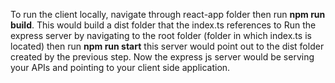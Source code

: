 To run the client locally, navigate through react-app folder then run **npm run build**. This would build a dist folder that the index.ts references to
Run the express server by navigating to the root folder (folder in which index.ts is located) then run **npm run start** this server would point out to the dist folder created by the previous step.
Now the express js server would be serving your APIs and pointing to your client side application.
